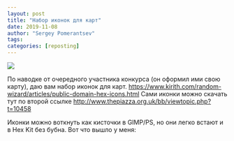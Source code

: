 ```yaml
---
layout: post
title: "Набор иконок для карт"
date: 2019-11-08
author: "Sergey Pomerantsev"
tags:
categories: [reposting]
---
```


![](https://paper-attachments.dropbox.com/s_70F74CDB9C58412E17DCCDDE66F1ED4DF95AE98CCB29ADEA51443CDBA098D9F0_1586021286961_file.png)

По наводке от очередного участника конкурса (он оформил ими свою карту), даю вам набор иконок для карт.
<https://www.kirith.com/random-wizard/articles/public-domain-hex-icons.html>
Сами иконки можно скачать тут по второй ссылке
<http://www.thepiazza.org.uk/bb/viewtopic.php?t=10458>

Иконки можно воткнуть как кисточки в GIMP/PS, но они легко встают и в Hex Kit без бубна.
Вот что вышло у меня:
